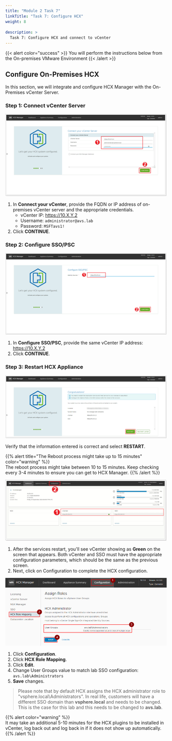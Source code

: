 ```yaml
---
title: "Module 2 Task 7"
linkTitle: "Task 7: Configure HCX"
weight: 8

description: >
  Task 7: Configure HCX and connect to vCenter
---
```


{{< alert color="success" >}}
You will perform the instructions below from the On-premises VMware Environment
{{< /alert >}}

## Configure On-Premises HCX

In this section, we will integrate and configure HCX Manager with the On-Premises vCenter Server.

### Step 1: Connect vCenter Server

![Connect your vCenter Server](Mod2Task7Pic1.png)

1. In **Connect your vCenter**, provide the FQDN or IP address of on-premises vCenter server and the appropriate credentials.
    * vCenter IP: <https://10.X.Y.2>
    * Username: `administrator@avs.lab`
    * Password: `MSFTavs1!`
2. Click **CONTINUE**.

### Step 2: Configure SSO/PSC

![Configure SSO/PSC](Mod2Task7Pic2.png)

1. In **Configure SSO/PSC**, provide the same vCenter IP address: <https://10.X.Y.2>
2. Click **CONTINUE**.

### Step 3: Restart HCX Appliance

![Restart HCX appliance to save changes](Mod2Task7Pic3.png)

Verify that the information entered is correct and select **RESTART**.

{{% alert title="The Reboot process might take up to 15 minutes" color="warning" %}}  
The reboot process might take between 10 to 15 minutes. Keep checking every 3-4 minutes to ensure you can get to HCX Manager.
{{% /alert %}}

![HCX configuration dashboard after restart](Mod2Task7Pic4.png)

1. After the services restart, you'll see vCenter showing as **Green** on the screen that appears. Both vCenter and SSO must have the appropriate configuration parameters, which should be the same as the previous screen.
2. Next, click on Configuration to complete the HCX configuration.

![Edit the HCX Administrator role mapping configuration](Mod2Task7Pic5.png)

1. Click **Configuration**.
2. Click **HCX Role Mapping**.
3. Click **Edit**.
4. Change User Groups value to match lab SSO configuration: `avs.lab\Administrators`
5. **Save** changes.

> Please note that by default HCX assigns the HCX administrator role to "vsphere.local\Administrators". In real life, customers will have a different SSO domain than **vsphere.local** and needs to be changed. This is the case for this lab and this needs to be changed to **avs.lab**.

{{% alert color="warning" %}}  
It may take an additional 5-10 minutes for the HCX plugins to be installed in vCenter, log back out and log back in if it does not show up automatically.
{{% /alert %}}